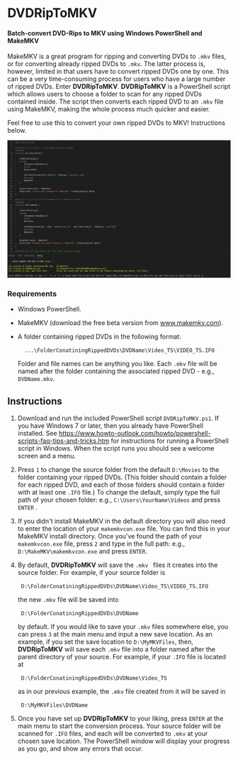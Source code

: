 # DVDRipToMKV
#### Batch-convert DVD-Rips to MKV using Windows PowerShell and MakeMKV

MakeMKV is a great program for ripping and converting DVDs to ` .mkv ` files, or for converting already ripped DVDs to ` .mkv `. The latter process is, however, limited in that users have to convert ripped DVDs one by one. This can be a very time-consuming process for users who have a large number of ripped DVDs. Enter **DVDRipToMKV**. **DVDRipToMKV** is a PowerShell script which allows users to choose a folder to scan for any ripped DVDs contained inside. The script then converts each ripped DVD to an ` .mkv ` file using MakeMKV, making the whole process much quicker and easier.

Feel free to use this to convert your own ripped DVDs to MKV! Instructions below.

![Image](DVDRipToMKV.png)

### Requirements
* Windows PowerShell. 
* MakeMKV (download the free beta version from www.makemkv.com).
* A folder containing ripped DVDs in the following format: 

        ...\FolderConatiningRippedDVDs\DVDName\Video_TS\VIDEO_TS.IFO 

    Folder and file names can be anything you like. Each ` .mkv ` file will be named after the folder containing the associated ripped DVD - e.g., ` DVDName.mkv `.

## Instructions
1. Download and run the included PowerShell script ` DVDRipToMKV.ps1 `. If you have Windows 7 or later, then you already have PowerShell installed. See https://www.howto-outlook.com/howto/powershell-scripts-faq-tips-and-tricks.htm for instructions for running a PowerShell script in Windows. When the script runs you should see a welcome screen and a menu.
2. Press `1` to change the source folder from the default ` D:\Movies ` to the folder containing your ripped DVDs. (This folder should contain a folder for each ripped DVD, and each of those folders should contain a folder with at least one ` .IFO ` file.) To change the default, simply type the full path of your chosen folder: e.g., ` C:\Users\YourName\Videos ` and press ` ENTER ` .
3. If you didn't install MakeMKV in the default directory you will also need to enter the location of your ` makemkvcon.exe ` file. You can find this in your MakeMKV install directory. Once you've found the path of your ` makemkvcon.exe ` file, press `2` and type in the full path: e.g., ` D:\MakeMKV\makemkvcon.exe ` and press ` ENTER `.
4. By default, **DVDRipToMKV** will save the `.mkv ` files it creates into the source folder. For example, if your source folder is 

        D:\FolderConatiningRippedDVDs\DVDName\Video_TS\VIDEO_TS.IFO 
        
    the new ` .mkv ` file will be saved into

        D:\FolderConatiningRippedDVDs\DVDName 

    by default. If you would like to save your ` .mkv ` files somewhere else, you can press `3` at the main menu and input a new save location. As an example, if you set the save location to ` D:\MyMKVFiles `, then, **DVDRipToMKV** will  save each ` .mkv ` file into a folder named after the parent directory of your source. For example, if your ` .IFO ` file is located at 

        D:\FolderConatiningRippedDVDs\DVDName\Video_TS 
        
    as in our previous example, the ` .mkv ` file created from it will be saved in 
    
        D:\MyMKVFiles\DVDName
        
5. Once you have set up **DVDRipToMKV** to your liking, press ` ENTER ` at the main menu to start the conversion process. Your source folder will be scanned for ` .IFO ` files, and each will be converted to ` .mkv ` at your chosen save location. The PowerShell window will display your progress as you go, and show any errors that occur.
